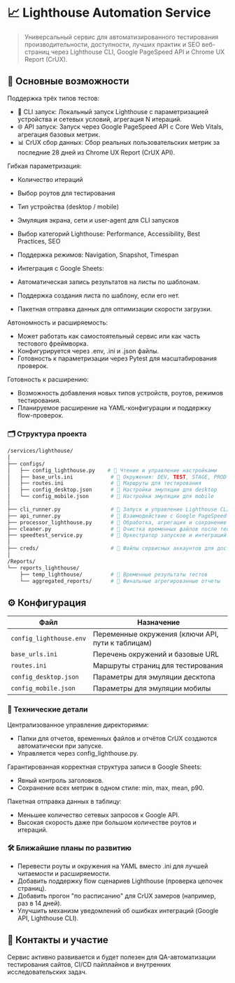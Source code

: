 
# 📈 Lighthouse Automation Service
> Универсальный сервис для автоматизированного тестирования производительности, доступности, лучших практик и SEO веб-страниц через Lighthouse CLI, Google PageSpeed API и Chrome UX Report (CrUX).

## 📌 Основные возможности
Поддержка трёх типов тестов:
- 🚀 CLI запуск: Локальный запуск Lighthouse с параметризацией устройства и сетевых условий, агрегация N итераций.
- 🌐 API запуск: Запуск через Google PageSpeed API с Core Web Vitals, агрегация базовых метрик.
- 📊 CrUX сбор данных: Сбор реальных пользовательских метрик за последние 28 дней из Chrome UX Report (CrUX API).

Гибкая параметризация:
- Количество итераций
- Выбор роутов для тестирования
- Тип устройства (desktop / mobile)
- Эмуляция экрана, сети и user-agent для CLI запусков
- Выбор категорий Lighthouse: Performance, Accessibility, Best Practices, SEO
- Поддержка режимов: Navigation, Snapshot, Timespan

- Интеграция с Google Sheets:
- Автоматическая запись результатов на листы по шаблонам.
- Поддержка создания листа по шаблону, если его нет.
- Пакетная отправка данных для оптимизации скорости загрузки.

Автономность и расширяемость:
- Может работать как самостоятельный сервис или как часть тестового фреймворка.
- Конфигурируется через .env, .ini и .json файлы.
- Готовность к параметризации через Pytest для масштабирования проверок.

Готовность к расширению:
- Возможность добавления новых типов устройств, роутов, режимов тестирования.
- Планируемое расширение на YAML-конфигурации и поддержку flow-проверок.

### 🗂️ Структура проекта
```bash
/services/lighthouse/
│
├── configs/
│   ├── config_lighthouse.py    # 📌 Чтение и управление настройками
│   ├── base_urls.ini            # 📌 Окружения: DEV, TEST, STAGE, PROD
│   ├── routes.ini               # 📌 Маршруты для тестирования
│   ├── config_desktop.json      # 📌 Настройки эмуляции для desktop
│   └── config_mobile.json       # 📌 Настройки эмуляции для mobile
│
├── cli_runner.py                # 📌 Запуск и управление Lighthouse CLI
├── api_runner.py                # 📌 Взаимодействие с Google PageSpeed API
├── processor_lighthouse.py      # 📌 Обработка, агрегация и сохранение результатов
├── cleaner.py                   # 📌 Очистка временных файлов после тестов
├── speedtest_service.py         # 📌 Оркестратор запусков и интеграций
│
├── creds/                       # 📌 Файлы сервисных аккаунтов для доступа к Google API
│
/Reports/
└── reports_lighthouse/
    ├── temp_lighthouse/         # 📂 Временные результаты тестов
    └── aggregated_reports/      # 📂 Финальные агрегированные отчеты
```
    
## ⚙️ Конфигурация
| Файл                    | Назначение                                        |
| ----------------------- | ------------------------------------------------- |
| `config_lighthouse.env` | Переменные окружения (ключи API, пути к таблицам) |
| `base_urls.ini`         | Перечень окружений и базовые URL                  |
| `routes.ini`            | Маршруты страниц для тестирования                 |
| `config_desktop.json`   | Параметры для эмуляции десктопа                   |
| `config_mobile.json`    | Параметры для эмуляции мобилы                     |


### 🧩 Технические детали
Централизованное управление директориями:
- Папки для отчетов, временных файлов и отчётов CrUX создаются автоматически при запуске.
- Управляется через config_lighthouse.py.

Гарантированная корректная структура записи в Google Sheets:
- Явный контроль заголовков.
- Сохранение всех метрик в одном стиле: min, max, mean, p90.

Пакетная отправка данных в таблицу:
- Меньшее количество сетевых запросов к Google API.
- Высокая скорость даже при большом количестве роутов и итераций.


### 🛠️ Ближайшие планы по развитию
- Перевести роуты и окружения на YAML вместо .ini для лучшей читаемости и расширяемости.
- Добавить поддержку flow сценариев Lighthouse (проверка цепочек страниц).
- Добавить прогон "по расписанию" для CrUX замеров (например, раз в 14 дней).
- Улучшить механизм уведомлений об ошибках интеграций (Google API, Lighthouse CLI).


## 📣 Контакты и участие
Сервис активно развивается и будет полезен для QA-автоматизации тестирования сайтов, CI/CD пайплайнов и внутренних исследовательских задач.


